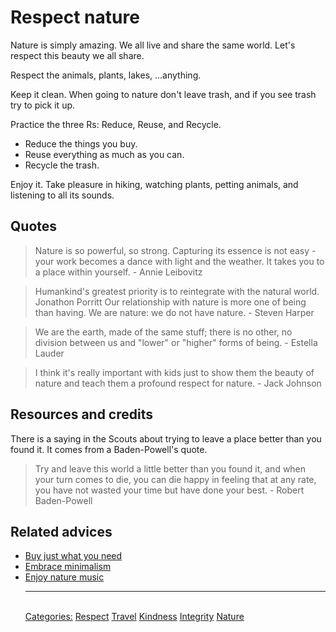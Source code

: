 # Respect nature

Nature is simply amazing. We all live and share the same world. Let's respect this beauty we all share.

Respect the animals, plants, lakes, …anything.

Keep it clean. When going to nature don't leave trash, and if you see trash try to pick it up.

Practice the three Rs: Reduce, Reuse, and Recycle.

- Reduce the things you buy.
- Reuse everything as much as you can.
- Recycle the trash.

Enjoy it. Take pleasure in hiking, watching plants, petting animals, and listening to all its sounds.

## Quotes

> Nature is so powerful, so strong. Capturing its essence is not easy - your work becomes a dance with light and the weather. It takes you to a place within yourself. - Annie Leibovitz

> Humankind's greatest priority is to reintegrate with the natural world.  Jonathon Porritt
Our relationship with nature is more one of being than having.  We are nature: we do not have nature. - Steven Harper

> We are the earth, made of the same stuff; there is no other, no division between us and "lower" or "higher" forms of being. - Estella Lauder

> I think it's really important with kids just to show them the beauty of nature and teach them a profound respect for nature. - Jack Johnson

## Resources and credits

There is a saying in the Scouts about trying to leave a place better than you found it. It comes from a Baden-Powell's quote.

> Try and leave this world a little better than you found it, and when your turn comes to die, you can die happy in feeling that at any rate, you have not wasted your time but have done your best. - Robert Baden-Powell

## Related advices

- [Buy just what you need](../Buy%20just%20what%20you%20need/index.md)
- [Embrace minimalism](../Embrace%20minimalism/index.md)
- [Enjoy nature music](../Enjoy%20nature%20music/index.md) <hr/><br/>[Categories:](../Categories/index.md) [Respect](../Categories/Respect.md) [Travel](../Categories/Travel.md) [Kindness](../Categories/Kindness.md) [Integrity](../Categories/Integrity.md) [Nature](../Categories/Nature.md)